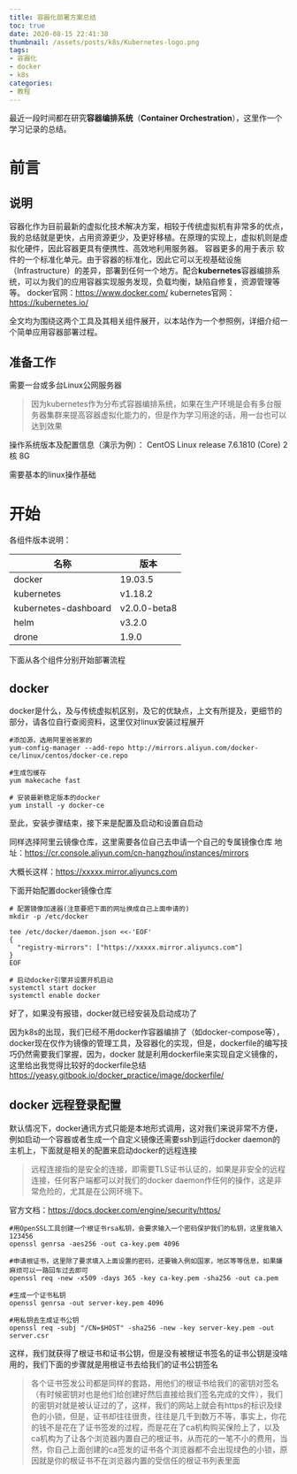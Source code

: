 ```yaml
---
title: 容器化部署方案总结
toc: true
date: 2020-08-15 22:41:38
thumbnail: /assets/posts/k8s/Kubernetes-logo.png
tags:
- 容器化
- docker
- k8s
categories:
- 教程
---
```

最近一段时间都在研究**容器编排系统**（**Container Orchestration**），这里作一个学习记录的总结。

<!-- more -->

# 前言

## 说明
 容器化作为目前最新的虚拟化技术解决方案，相较于传统虚拟机有非常多的优点，我的总结就是更快，占用资源更少，及更好移植。在原理的实现上，虚拟机则是虚拟化硬件，因此容器更具有便携性、高效地利用服务器。 容器更多的用于表示 软件的一个标准化单元。由于容器的标准化，因此它可以无视基础设施（Infrastructure）的差异，部署到任何一个地方。配合**kubernetes**容器编排系统，可以为我们的应用容器实现服务发现，负载均衡，缺陷自修复，资源管理等等。
 docker官网：<https://www.docker.com/>
 kubernetes官网：<https://kubernetes.io/>
 
 全文均为围绕这两个工具及其相关组件展开，以本站作为一个参照例，详细介绍一个简单应用容器部署过程。
 
## 准备工作
需要一台或多台Linux公网服务器
>因为kubernetes作为分布式容器编排系统，如果在生产环境是会有多台服务器集群来提高容器虚拟化能力的，但是作为学习用途的话，用一台也可以达到效果

操作系统版本及配置信息（演示为例）：
CentOS Linux release 7.6.1810 (Core) 2核 8G

需要基本的linux操作基础

# 开始

各组件版本说明：

|  名称   | 版本  |
|  ----  | ----  |
| docker  | 19.03.5 |
| kubernetes  | v1.18.2 |
| kubernetes-dashboard  | v2.0.0-beta8 |
| helm  | v3.2.0 |
| drone  | 1.9.0 |

下面从各个组件分别开始部署流程

## docker

docker是什么，及与传统虚拟机区别，及它的优缺点，上文有所提及，更细节的部分，请各位自行查阅资料，这里仅对linux安装过程展开

```shell script
#添加源，选用阿里爸爸家的
yum-config-manager --add-repo http://mirrors.aliyun.com/docker-ce/linux/centos/docker-ce.repo

#生成包缓存
yum makecache fast
  
# 安装最新稳定版本的docker
yum install -y docker-ce
```

至此，安装步骤结束，接下来是配置及启动和设置自启动

同样选择阿里云镜像仓库，这里需要各位自己去申请一个自己的专属镜像仓库
地址：<https://cr.console.aliyun.com/cn-hangzhou/instances/mirrors>

大概长这样：https://xxxxx.mirror.aliyuncs.com

下面开始配置docker镜像仓库

```shell script
# 配置镜像加速器(注意要把下面的网址换成自己上面申请的)
mkdir -p /etc/docker

tee /etc/docker/daemon.json <<-'EOF'
{
  "registry-mirrors": ["https://xxxxx.mirror.aliyuncs.com"]
}
EOF

# 启动docker引擎并设置开机启动
systemctl start docker
systemctl enable docker
```
好了，如果没有报错，docker就已经安装及启动成功了

因为k8s的出现，我们已经不用docker作容器编排了（如docker-compose等），docker现在仅作为镜像的管理工具，及容器化的实现，但是，dockerfile的编写技巧仍然需要我们掌握，因为，docker
就是利用dockerfile来实现自定义镜像的，这里给出我觉得比较好的dockerfile总结<https://yeasy.gitbook.io/docker_practice/image/dockerfile/>

## docker 远程登录配置
默认情况下，docker通讯方式只能是本地形式调用，这对我们来说非常不方便，例如启动一个容器或者生成一个自定义镜像还需要ssh到运行docker daemon的主机上，下面就是相关的配置来启动docker的远程连接
>远程连接指的是安全的连接，即需要TLS证书认证的，如果是非安全的远程连接，任何客户端都可以对我们的docker daemon作任何的操作，这是非常危险的，尤其是在公网环境下。

官方文档：<https://docs.docker.com/engine/security/https/>

```shell script
#用OpenSSL工具创建一个根证书rsa私钥，会要求输入一个密码保护我们的私钥，这里我输入123456
openssl genrsa -aes256 -out ca-key.pem 4096

#申请根证书，这里除了要求填入上面设置的密码，还要输入例如国家，地区等等信息，如果嫌麻烦可以一路回车过去即可
openssl req -new -x509 -days 365 -key ca-key.pem -sha256 -out ca.pem

#生成一个证书私钥
openssl genrsa -out server-key.pem 4096

#用私钥去生成证书公钥
openssl req -subj "/CN=$HOST" -sha256 -new -key server-key.pem -out server.csr
```

这样，我们就获得了根证书和证书公钥，但是没有被根证书签名的证书公钥是没啥用的，我们下面的步骤就是用根证书去给我们的证书公钥签名
>各个证书签发公司都是同样的套路，用他们的根证书给我们的密钥对签名（有时候密钥对也是他们给创建好然后直接给我们签名完成的文件），我们的密钥对就是被认证过的了，这样，我们的网站上就会有https的标识及绿色的小锁，但是，证书却往往很贵，往往是几千到数万不等，事实上，你花的钱不是花在了证书签发的过程，而是花在了ca机构购买保险上了，以及ca机构为了让各个浏览器内置自己的根证书，从而花的一笔不小的费用，当然，你自己上面创建的ca签发的证书各个浏览器都不会出现绿色的小锁，原因就是你的根证书不在浏览器内置的受信任的根证书列表里面